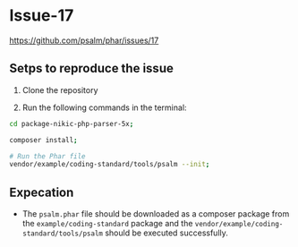 # Issue-17

<https://github.com/psalm/phar/issues/17>

## Setps to reproduce the issue

1. Clone the repository

2. Run the following commands in the terminal:

```bash
cd package-nikic-php-parser-5x;

composer install;

# Run the Phar file
vendor/example/coding-standard/tools/psalm --init;

```

## Expecation

- The `psalm.phar` file should be downloaded as a composer package from the `example/coding-standard` package and the `vendor/example/coding-standard/tools/psalm` should be executed successfully.
